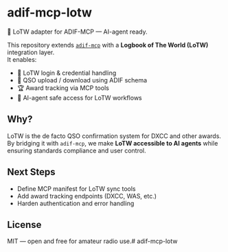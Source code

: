 # adif-mcp-lotw

🔑 LoTW adapter for ADIF-MCP — AI-agent ready.

This repository extends [`adif-mcp`](https://github.com/KI7MT/adif-mcp) with a **Logbook of The World (LoTW)** integration layer.  
It enables:

- 🔐 LoTW login & credential handling  
- 🔄 QSO upload / download using ADIF schema  
- 🏆 Award tracking via MCP tools  
- 🤖 AI-agent safe access for LoTW workflows  

## Why?
LoTW is the de facto QSO confirmation system for DXCC and other awards.  
By bridging it with `adif-mcp`, we make **LoTW accessible to AI agents** while ensuring standards compliance and user control.  

## Next Steps
- Define MCP manifest for LoTW sync tools  
- Add award tracking endpoints (DXCC, WAS, etc.)  
- Harden authentication and error handling  

## License
MIT — open and free for amateur radio use.# adif-mcp-lotw
